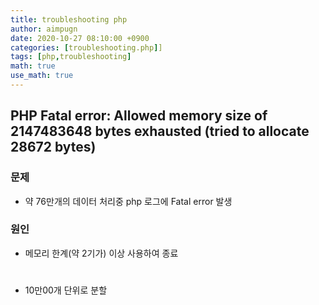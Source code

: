 ```yaml
---
title: troubleshooting php
author: aimpugn
date: 2020-10-27 08:10:00 +0900
categories: [troubleshooting.php]]
tags: [php,troubleshooting]
math: true
use_math: true
---
```


## PHP Fatal error: Allowed memory size of 2147483648 bytes exhausted (tried to allocate 28672 bytes)

### 문제

- 약 76만개의 데이터 처리중 php 로그에 Fatal error 발생

### 원인

- 메모리 한계(약 2기가) 이상 사용하여 종료

#

- 10만00개 단위로 분할
